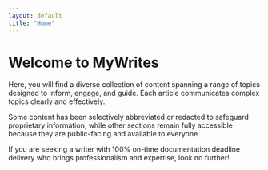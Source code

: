 ```yaml
---
layout: default
title: "Home"
---
```

# Welcome to MyWrites
Here, you will find a diverse collection of content spanning a range of topics designed to inform, engage, and guide. Each article communicates complex topics clearly and effectively.

Some content has been selectively abbreviated or redacted to safeguard proprietary information, while other sections remain fully accessible because they are public-facing and available to everyone. 

If you are seeking a writer with 100% on-time documentation deadline delivery who brings professionalism and expertise, look no further!
